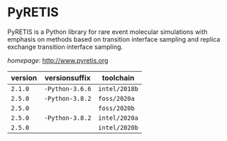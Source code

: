 # PyRETIS

PyRETIS is a Python library for rare event molecular simulations with emphasis on methods based  on transition interface sampling and replica exchange transition interface sampling.

*homepage*: <http://www.pyretis.org>

version | versionsuffix | toolchain
--------|---------------|----------
``2.1.0`` | ``-Python-3.6.6`` | ``intel/2018b``
``2.5.0`` | ``-Python-3.8.2`` | ``foss/2020a``
``2.5.0`` |  | ``foss/2020b``
``2.5.0`` | ``-Python-3.8.2`` | ``intel/2020a``
``2.5.0`` |  | ``intel/2020b``

